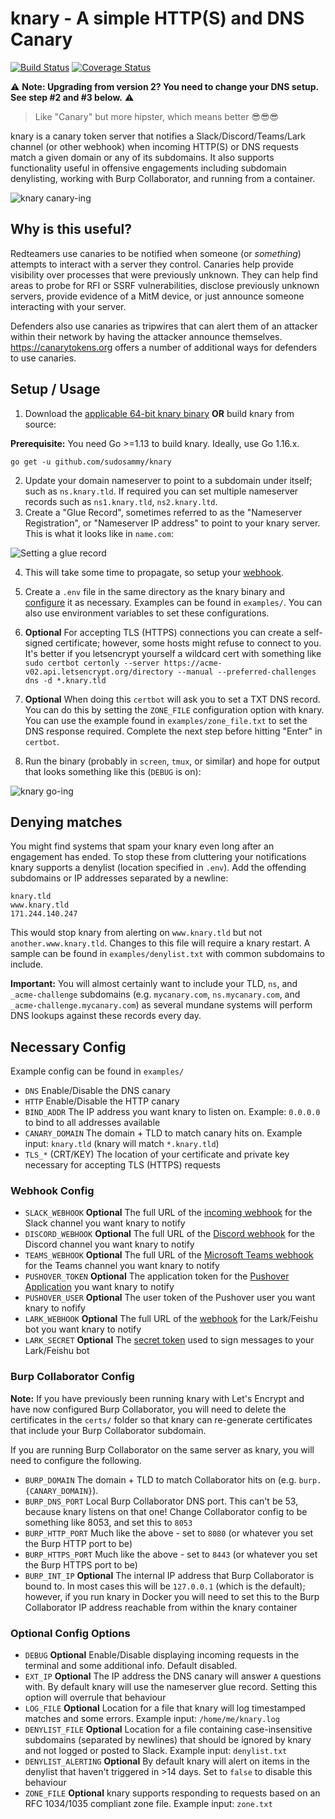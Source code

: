 # knary - A simple HTTP(S) and DNS Canary

[![Build Status](https://travis-ci.org/sudosammy/knary.svg?branch=master)](https://travis-ci.org/sudosammy/knary)  [![Coverage Status](https://coveralls.io/repos/github/sudosammy/knary/badge.svg?branch=master)](https://coveralls.io/github/sudosammy/knary?branch=master)

⚠️ **Note: Upgrading from version 2? You need to change your DNS setup. See step #2 and #3 below.** ⚠️

>Like "Canary" but more hipster, which means better 😎😎😎

knary is a canary token server that notifies a Slack/Discord/Teams/Lark channel (or other webhook) when incoming HTTP(S) or DNS requests match a given domain or any of its subdomains. It also supports functionality useful in offensive engagements including subdomain denylisting, working with Burp Collaborator, and running from a container.

![knary canary-ing](https://github.com/sudosammy/knary/raw/master/screenshots/canary.gif "knary canary-ing")

## Why is this useful?

Redteamers use canaries to be notified when someone (or *something*) attempts to interact with a server they control. Canaries help provide visibility over processes that were previously unknown. They can help find areas to probe for RFI or SSRF vulnerabilities, disclose previously unknown servers, provide evidence of a MitM device, or just announce someone interacting with your server.

Defenders also use canaries as tripwires that can alert them of an attacker within their network by having the attacker announce themselves. https://canarytokens.org offers a number of additional ways for defenders to use canaries.

## Setup / Usage

1. Download the [applicable 64-bit knary binary](https://github.com/sudosammy/knary/releases) __OR__ build knary from source:

__Prerequisite:__ You need Go >=1.13 to build knary. Ideally, use Go 1.16.x.
```
go get -u github.com/sudosammy/knary
```
2. Update your domain nameserver to point to a subdomain under itself; such as `ns.knary.tld`. If required you can set multiple nameserver records such as `ns1.knary.tld`, `ns2.knary.ltd`.
3. Create a "Glue Record", sometimes referred to as the "Nameserver Registration", or "Nameserver IP address" to point to your knary server. This is what it looks like in `name.com`:

 ![Setting a glue record](https://github.com/sudosammy/knary/raw/master/screenshots/nameserver-ip.png "Setting a glue record")

4. This will take some time to propagate, so setup your [webhook](https://github.com/sudosammy/knary#webhook-config).

5. Create a `.env` file in the same directory as the knary binary and [configure](https://github.com/sudosammy/knary#config-options) it as necessary. Examples can be found in `examples/`. You can also use environment variables to set these configurations.

6. __Optional__ For accepting TLS (HTTPS) connections you can create a self-signed certificate; however, some hosts might refuse to connect to you. It's better if you letsencrypt yourself a wildcard cert with something like `sudo certbot certonly --server https://acme-v02.api.letsencrypt.org/directory --manual --preferred-challenges dns -d *.knary.tld`

7. __Optional__ When doing this `certbot` will ask you to set a TXT DNS record. You can do this by setting the `ZONE_FILE` configuration option with knary. You can use the example found in `examples/zone_file.txt` to set the DNS response required. Complete the next step before hitting "Enter" in `certbot`.

8. Run the binary (probably in `screen`, `tmux`, or similar) and hope for output that looks something like this (`DEBUG` is on): 

![knary go-ing](https://github.com/sudosammy/knary/raw/master/screenshots/run.png "knary go-ing")

## Denying matches
You might find systems that spam your knary even long after an engagement has ended. To stop these from cluttering your notifications knary supports a denylist (location specified in `.env`). Add the offending subdomains or IP addresses separated by a newline:
```
knary.tld
www.knary.tld
171.244.140.247
```
This would stop knary from alerting on `www.knary.tld` but not `another.www.knary.tld`. Changes to this file will require a knary restart. A sample can be found in `examples/denylist.txt` with common subdomains to include.

**Important:** You will almost certainly want to include your TLD, `ns`, and `_acme-challenge` subdomains (e.g. `mycanary.com`, `ns.mycanary.com`, and `_acme-challenge.mycanary.com`) as several mundane systems will perform DNS lookups against these records every day.

## Necessary Config
Example config can be found in `examples/`
* `DNS` Enable/Disable the DNS canary
* `HTTP` Enable/Disable the HTTP canary
* `BIND_ADDR` The IP address you want knary to listen on. Example: `0.0.0.0` to bind to all addresses available
* `CANARY_DOMAIN` The domain + TLD to match canary hits on. Example input: `knary.tld` (knary will match `*.knary.tld`)
* `TLS_*` (CRT/KEY) The location of your certificate and private key necessary for accepting TLS (HTTPS) requests

### Webhook Config
* `SLACK_WEBHOOK` __Optional__ The full URL of the [incoming webhook](https://api.slack.com/custom-integrations/incoming-webhooks) for the Slack channel you want knary to notify
* `DISCORD_WEBHOOK` __Optional__ The full URL of the [Discord webhook](https://discordapp.com/developers/docs/resources/webhook) for the Discord channel you want knary to notify
* `TEAMS_WEBHOOK` __Optional__ The full URL of the [Microsoft Teams webhook](https://docs.microsoft.com/en-us/microsoftteams/platform/concepts/connectors/connectors-using#setting-up-a-custom-incoming-webhook) for the Teams channel you want knary to notify
* `PUSHOVER_TOKEN` __Optional__ The application token for the [Pushover Application](https://pushover.net/) you want knary to notify
* `PUSHOVER_USER` __Optional__ The user token of the Pushover user you want knary to nofify
* `LARK_WEBHOOK` __Optional__ The full URL of the [webhook](https://www.feishu.cn/hc/en-US/articles/360024984973-Bot-Use-bots-in-groups) for the Lark/Feishu bot you want knary to notify
* `LARK_SECRET` __Optional__ The [secret token](https://www.feishu.cn/hc/en-US/articles/360024984973-Bot-Use-bots-in-groups) used to sign messages to your Lark/Feishu bot

### Burp Collaborator Config
**Note:** If you have previously been running knary with Let's Encrypt and have now configured Burp Collaborator, you will need to delete the certificates in the `certs/` folder so that knary can re-generate certificates that include your Burp Collaborator subdomain.

If you are running Burp Collaborator on the same server as knary, you will need to configure the following.
* `BURP_DOMAIN` The domain + TLD to match Collaborator hits on (e.g. `burp.{CANARY_DOMAIN}`).
* `BURP_DNS_PORT` Local Burp Collaborator DNS port. This can't be 53, because knary listens on that one! Change Collaborator config to be something like 8053, and set this to `8053`
* `BURP_HTTP_PORT` Much like the above - set to `8080` (or whatever you set the Burp HTTP port to be)
* `BURP_HTTPS_PORT` Much like the above - set to `8443` (or whatever you set the Burp HTTPS port to be)
* `BURP_INT_IP` __Optional__ The internal IP address that Burp Collaborator is bound to. In most cases this will be `127.0.0.1` (which is the default); however, if you run knary in Docker you will need to set this to the Burp Collaborator IP address reachable from within the knary container

### Optional Config Options
* `DEBUG` __Optional__ Enable/Disable displaying incoming requests in the terminal and some additional info. Default disabled.
* `EXT_IP` __Optional__ The IP address the DNS canary will answer `A` questions with. By default knary will use the nameserver glue record. Setting this option will overrule that behaviour
* `LOG_FILE` __Optional__ Location for a file that knary will log timestamped matches and some errors. Example input: `/home/me/knary.log`
* `DENYLIST_FILE` __Optional__ Location for a file containing case-insensitive subdomains (separated by newlines) that should be ignored by knary and not logged or posted to Slack. Example input: `denylist.txt` 
* `DENYLIST_ALERTING` __Optional__ By default knary will alert on items in the denylist that haven't triggered in >14 days. Set to `false` to disable this behaviour
* `ZONE_FILE` __Optional__ knary supports responding to requests based on an RFC 1034/1035 compliant zone file. Example input: `zone.txt`
